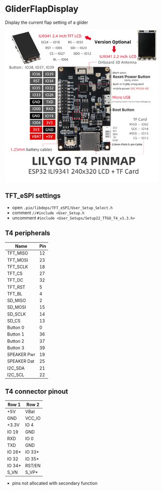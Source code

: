# GliderFlapDisplay
Display the current flap setting of a glider

![image](etc/TTGO%20T4.jpg)

## TFT_eSPI settings
- open `.pio/libdeps/TFT_eSPI/User_Setup_Select.h`
- comment `//#include <User_Setup.h`
- uncomment `#include <User_Setups/Setup22_TTGO_T4_v1.3.h>`

## T4 peripherals
| Name        | Pin     |
| ----------- | ------- |
| TFT_MISO    | 12      |
| TFT_MOSI    | 23      |
| TFT_SCLK    | 18      |
| TFT_CS      | 27      |
| TFT_DC      | 32      |
| TFT_RST     | 5       |
| TFT_BL      | 4       |
| SD_MISO     | 2       |
| SD_MOSI     | 15      |
| SD_SCLK     | 14      |
| SD_CS       | 13      |
| Button 0    | 0       |
| Button 1    | 36      |
| Button 2    | 37      |
| Button 3    | 39      |
| SPEAKER Pwr | 19      |
| SPEAKER Dat | 25      |
| I2C_SDA     | 21      |
| I2C_SCL     | 22      |

## T4 connector pinout
| Row 1   | Row 2   |
| ------- | ------- |
| +5V     | VBat    |
| GND     | VCC_IO  |
| +3.3V   | IO 4    |
| IO 19   | GND     |
| RXD     | IO 0    |
| TXD     | GND     |
| IO 26*  | IO 33*  |
| IO 32   | IO 35*  |
| IO 34*  | RST/EN  |
| S_VN    | S_VP*   |

* pins not allocated with secondary function
